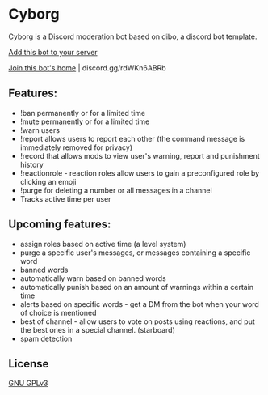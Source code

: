 # Cyborg

Cyborg is a Discord moderation bot based on dibo, a discord bot template.

[Add this bot to your server](https://discord.com/api/oauth2/authorize?client_id=774628884343160873&permissions=2035154135&scope=bot%20applications.commands)

[Join this bot's home](https://discord.gg/rdWKn6ABRb) | discord.gg/rdWKn6ABRb

## Features:
- !ban permanently or for a limited time
- !mute permanently or for a limited time
- !warn users
- !report allows users to report each other (the command message is immediately removed for privacy)
- !record that allows mods to view user's warning, report and punishment history
- !reactionrole - reaction roles allow users to gain a preconfigured role by clicking an emoji
- !purge for deleting a number or all messages in a channel
- Tracks active time per user

## Upcoming features:
- assign roles based on active time (a level system)
- purge a specific user's messages, or messages containing a specific word
- banned words
- automatically warn based on banned words
- automatically punish based on an amount of warnings within a certain time
- alerts based on specific words - get a DM from the bot when your word of choice is mentioned
- best of channel - allow users to vote on posts using reactions, and put the best ones in a special channel. (starboard)
- spam detection

## License
[GNU GPLv3 ](https://choosealicense.com/licenses/gpl-3.0/)
